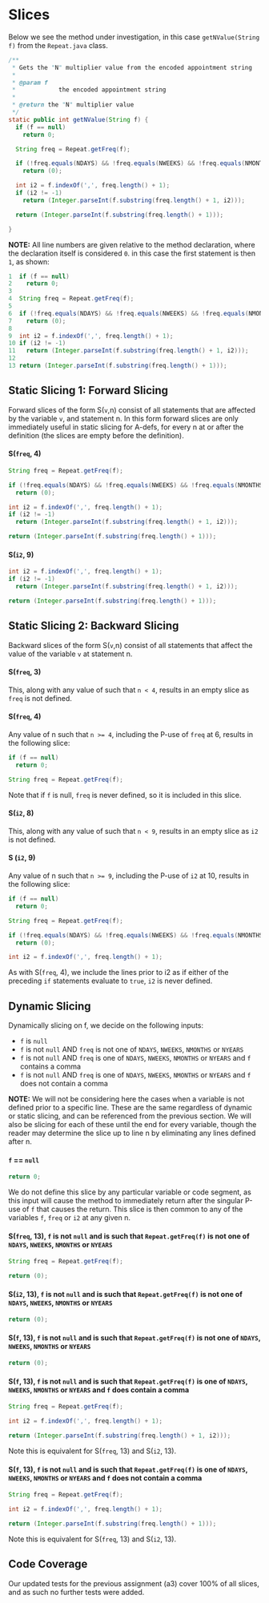# Slices

Below we see the method under investigation, in this case `getNValue(String f)` from the `Repeat.java` class.

```java
/**
 * Gets the "N" multiplier value from the encoded appointment string
 *
 * @param f
 *            the encoded appointment string
 *
 * @return the "N" multiplier value
 */
static public int getNValue(String f) {
  if (f == null)
    return 0;

  String freq = Repeat.getFreq(f);

  if (!freq.equals(NDAYS) && !freq.equals(NWEEKS) && !freq.equals(NMONTHS) && !freq.equals(NYEARS))
    return (0);

  int i2 = f.indexOf(',', freq.length() + 1);
  if (i2 != -1)
    return (Integer.parseInt(f.substring(freq.length() + 1, i2)));

  return (Integer.parseInt(f.substring(freq.length() + 1)));

}
```

**NOTE:** All line numbers are given relative to the method declaration, where the declaration itself is considered `0`. in this case the first statement is then `1`, as shown:

```java
1  if (f == null)
2    return 0;
3
4  String freq = Repeat.getFreq(f);
5
6  if (!freq.equals(NDAYS) && !freq.equals(NWEEKS) && !freq.equals(NMONTHS) && !freq.equals(NYEARS))
7    return (0);
8
9  int i2 = f.indexOf(',', freq.length() + 1);
10 if (i2 != -1)
11   return (Integer.parseInt(f.substring(freq.length() + 1, i2)));
12
13 return (Integer.parseInt(f.substring(freq.length() + 1)));
```

## Static Slicing 1: Forward Slicing

Forward slices of the form S(`v`,n) consist of all statements that are affected by the variable `v`, and statement n. In this form forward slices are only immediately useful in static slicing for A-defs, for every n at or after the definition (the slices are empty before the definition).

#### S(`freq`, 4)

```java
String freq = Repeat.getFreq(f);

if (!freq.equals(NDAYS) && !freq.equals(NWEEKS) && !freq.equals(NMONTHS) && !freq.equals(NYEARS))
  return (0);

int i2 = f.indexOf(',', freq.length() + 1);
if (i2 != -1)
  return (Integer.parseInt(f.substring(freq.length() + 1, i2)));

return (Integer.parseInt(f.substring(freq.length() + 1)));
```

#### S(`i2`, 9)

```java
int i2 = f.indexOf(',', freq.length() + 1);
if (i2 != -1)
  return (Integer.parseInt(f.substring(freq.length() + 1, i2)));

return (Integer.parseInt(f.substring(freq.length() + 1)));
```

## Static Slicing 2: Backward Slicing

Backward slices of the form S(`v`,n) consist of all statements that affect the value of the variable `v` at statement n.

#### S(`freq`, 3)

This, along with any value of such that `n < 4`, results in an empty slice as `freq` is not defined.

#### S(`freq`, 4)

Any value of n such that `n >= 4`, including the P-use of `freq` at 6, results in the following slice:

```java
if (f == null)
  return 0;

String freq = Repeat.getFreq(f);
```

Note that if `f` is null, `freq` is never defined, so it is included in this slice.

#### S(`i2`, 8)

This, along with any value of such that `n < 9`, results in an empty slice as `i2` is not defined.

#### S (`i2`, 9)

Any value of n such that `n >= 9`, including the P-use of `i2` at  10, results in the following slice:

```java
if (f == null)
  return 0;

String freq = Repeat.getFreq(f);

if (!freq.equals(NDAYS) && !freq.equals(NWEEKS) && !freq.equals(NMONTHS) && !freq.equals(NYEARS))
  return (0);

int i2 = f.indexOf(',', freq.length() + 1);
```

As with S(`freq`, 4), we include the lines prior to i2 as if either of the preceding `if` statements evaluate to `true`, `i2` is never defined.

## Dynamic Slicing

Dynamically slicing on f, we decide on the following inputs:

* `f` is `null`
* `f` is not `null` AND `freq` is not one of `NDAYS`, `NWEEKS`, `NMONTHS` or `NYEARS`
* `f` is not `null` AND `freq` is one of `NDAYS`, `NWEEKS`, `NMONTHS` or `NYEARS` and `f` contains a comma
* `f` is not `null` AND `freq` is one of `NDAYS`, `NWEEKS`, `NMONTHS` or `NYEARS` and `f` does not contain a comma

**NOTE:** We will not be considering here the cases when a variable is not defined prior to a specific line. These are the same regardless of dynamic or static slicing, and can be referenced from the previous section. We will also be slicing for each of these until the end for every variable, though the reader may determine the slice up to line n by eliminating any lines defined after n.

#### `f` == `null`

```java
return 0;
```

We do not define this slice by any particular variable or code segment, as this input will cause the method to immediately return after the singular P-use of `f` that causes the return. This slice is then common to any of the variables `f`, `freq` or `i2` at any given n.

#### S(`freq`, 13), `f` is not `null` and is such that `Repeat.getFreq(f)` is not one of `NDAYS`, `NWEEKS`, `NMONTHS` or `NYEARS`

```java
String freq = Repeat.getFreq(f);

return (0);
```

#### S(`i2`, 13), `f` is not `null` and is such that `Repeat.getFreq(f)` is not one of `NDAYS`, `NWEEKS`, `NMONTHS` or `NYEARS`

```java
return (0);
```

#### S(`f`, 13), `f` is not `null` and is such that `Repeat.getFreq(f)` is not one of `NDAYS`, `NWEEKS`, `NMONTHS` or `NYEARS`

```java
return (0);
```

#### S(`f`, 13), `f` is not `null` and is such that `Repeat.getFreq(f)` is one of `NDAYS`, `NWEEKS`, `NMONTHS` or `NYEARS` and `f` does contain a comma

```java
String freq = Repeat.getFreq(f);

int i2 = f.indexOf(',', freq.length() + 1);

return (Integer.parseInt(f.substring(freq.length() + 1, i2)));
```

Note this is equivalent for S(`freq`, 13) and S(`i2`, 13).

#### S(`f`, 13), `f` is not `null` and is such that `Repeat.getFreq(f)` is one of `NDAYS`, `NWEEKS`, `NMONTHS` or `NYEARS` and `f` does not contain a comma

```java
String freq = Repeat.getFreq(f);

int i2 = f.indexOf(',', freq.length() + 1);

return (Integer.parseInt(f.substring(freq.length() + 1)));
```

Note this is equivalent for S(`freq`, 13) and S(`i2`, 13).

## Code Coverage
Our updated tests for the previous assignment (a3) cover 100% of all slices, and as such no further tests were added.
